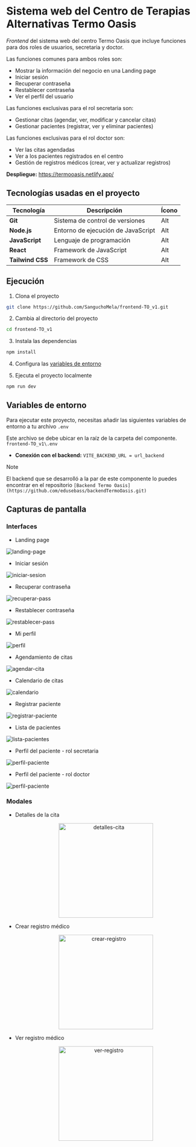 # Sistema web del Centro de Terapias Alternativas Termo Oasis 

_Frontend_ del sistema web del centro Termo Oasis que incluye funciones para dos roles de usuarios, secretaria y doctor.

Las funciones comunes para ambos roles son:
- Mostrar la información del negocio en una Landing page
- Iniciar sesión
- Recuperar contraseña
- Restablecer contraseña
- Ver el perfil del usuario

Las funciones exclusivas para el rol secretaria son: 
- Gestionar citas (agendar, ver, modificar y cancelar citas)
- Gestionar pacientes (registrar, ver y eliminar pacientes)

Las funciones exclusivas para el rol doctor son: 
- Ver las citas agendadas
- Ver a los pacientes registrados en el centro
- Gestión de registros médicos (crear, ver y actualizar registros)

**Despliegue:** https://termooasis.netlify.app/

## Tecnologías usadas en el proyecto 

| Tecnología       | Descripción                        | Ícono |
|------------------|------------------------------------|-------|
| **Git**          | Sistema de control de versiones    | Alt   |
| **Node.js**      | Entorno de ejecución de JavaScript | Alt   |
| **JavaScript**   | Lenguaje de programación           | Alt   |
| **React**        | Framework de JavaScript            | Alt   |
| **Tailwind CSS** | Framework de CSS                   | Alt   |

## Ejecución 

1. Clona el proyecto

```bash
git clone https://github.com/SanguchoMela/frontend-TO_v1.git
```

2. Cambia al directorio del proyecto

```bash
cd frontend-TO_v1
```

3. Instala las dependencias

```bash
npm install
```
4. Configura las [variables de entorno](#variables-de-entorno)

5. Ejecuta el proyecto localmente

```bash
npm run dev
```

## Variables de entorno

Para ejecutar este proyecto, necesitas añadir las siguientes variables de entorno a tu archivo `.env`

Este archivo se debe ubicar en la raíz de la carpeta del componente. `frontend-TO_v1\.env`

- **Conexión con el backend:** `VITE_BACKEND_URL = url_backend`

> [!note]
> El backend que se desarrolló a la par de este componente lo puedes encontrar en el repositorio `[Backend Termo Oasis](https://github.com/edusebass/backendTermoOasis.git)`

## Capturas de pantalla

### Interfaces

- Landing page

![landing-page](src/assets/imagenes_readme/landing-page.png)

- Iniciar sesión

![iniciar-sesion](src/assets/imagenes_readme/iniciar-sesion.png)

- Recuperar contraseña

![recuperar-pass](src/assets/imagenes_readme/recuperar-pass.png)

- Restablecer contraseña

![restablecer-pass](src/assets/imagenes_readme/restablecer-pass.png)

- Mi perfil

![perfil](src/assets/imagenes_readme/perfil.png)

- Agendamiento de citas

![agendar-cita](src/assets/imagenes_readme/agendar-cita.png)

- Calendario de citas

![calendario](src/assets/imagenes_readme/calendario-citas.png)

- Registrar paciente

![registrar-paciente](src/assets/imagenes_readme/registrar-paciente.png)

- Lista de pacientes

![lista-pacientes](src/assets/imagenes_readme/lista-pacientes.png)

- Perfil del paciente - rol secretaria

![perfil-paciente](src/assets/imagenes_readme/perfil-paciente-secre.png)

- Perfil del paciente - rol doctor

![perfil-paciente](src/assets/imagenes_readme/perfil-paciente-doc.png)

### Modales

- Detalles de la cita

  <p align="center">
    <img alt="detalles-cita" src="src/assets/imagenes_readme/detalles-cita.png" width="250px">
  </p>

- Crear registro médico

  <p align="center">
    <img alt="crear-registro" src="src/assets/imagenes_readme/crear-registro.png" width="250px">
  </p>

- Ver registro médico

  <p align="center">
    <img alt="ver-registro" src="src/assets/imagenes_readme/ver-registro.png" width="250px">
  </p>

